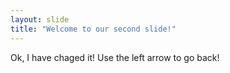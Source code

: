 ```yaml
---
layout: slide
title: "Welcome to our second slide!"
---
```

Ok, I have chaged it!
Use the left arrow to go back!
